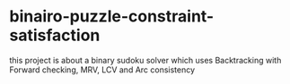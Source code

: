 # binairo-puzzle-constraint-satisfaction
this project is about a binary sudoku solver which uses Backtracking with Forward checking, MRV, LCV and Arc consistency
